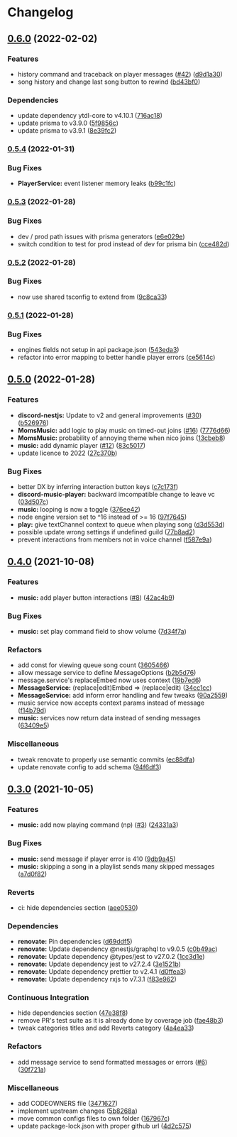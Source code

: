 # Changelog

## [0.6.0](https://github.com/Vhoyon/voyage/compare/voyage-discord-bot-v0.5.4...voyage-discord-bot-v0.6.0) (2022-02-02)


### Features

* history command and traceback on player messages ([#42](https://github.com/Vhoyon/voyage/issues/42)) ([d9d1a30](https://github.com/Vhoyon/voyage/commit/d9d1a30dbe7d12be026426e75247e5633749a955))
* song history and change last song button to rewind ([bd43bf0](https://github.com/Vhoyon/voyage/commit/bd43bf0f2f7aa297db9e058c7bf049338b229176))


### Dependencies

* update dependency ytdl-core to v4.10.1 ([716ac18](https://github.com/Vhoyon/voyage/commit/716ac187aa487dd16edb8070a4e6fb9c7ba718cc))
* update prisma to v3.9.0 ([5f9856c](https://github.com/Vhoyon/voyage/commit/5f9856c2417c53858b84a50d754909298dc193a3))
* update prisma to v3.9.1 ([8e39fc2](https://github.com/Vhoyon/voyage/commit/8e39fc2a5b5773c9c39955565d0027324ec4d428))


### [0.5.4](https://github.com/Vhoyon/voyage/compare/voyage-discord-bot-v0.5.3...voyage-discord-bot-v0.5.4) (2022-01-31)


### Bug Fixes

* **PlayerService:** event listener memory leaks ([b99c1fc](https://github.com/Vhoyon/voyage/commit/b99c1fc37a3bed1547daab99f5180c998840d935))

### [0.5.3](https://github.com/Vhoyon/voyage/compare/voyage-discord-bot-v0.5.2...voyage-discord-bot-v0.5.3) (2022-01-28)


### Bug Fixes

* dev / prod path issues with prisma generators ([e6e029e](https://github.com/Vhoyon/voyage/commit/e6e029e02f923dcff781d2f0f72f749e8683161b))
* switch condition to test for prod instead of dev for prisma bin ([cce482d](https://github.com/Vhoyon/voyage/commit/cce482d2ccf694cb56d4ab646b9bea52b1c16fd0))

### [0.5.2](https://github.com/Vhoyon/voyage/compare/voyage-discord-bot-v0.5.1...voyage-discord-bot-v0.5.2) (2022-01-28)


### Bug Fixes

* now use shared tsconfig to extend from ([9c8ca33](https://github.com/Vhoyon/voyage/commit/9c8ca33e3d1755cefcf0cd922dc64438e0b21758))

### [0.5.1](https://github.com/Vhoyon/voyage/compare/voyage-discord-bot-v0.5.0...voyage-discord-bot-v0.5.1) (2022-01-28)


### Bug Fixes

* engines fields not setup in api package.json ([543eda3](https://github.com/Vhoyon/voyage/commit/543eda3c9d725e6ad807ccfef659019871d59159))
* refactor into error mapping to better handle player errors ([ce5614c](https://github.com/Vhoyon/voyage/commit/ce5614cfe92af382dd043570108d7c039611e0e7))

## [0.5.0](https://github.com/Vhoyon/voyage/compare/v0.4.0...voyage-discord-bot-v0.5.0) (2022-01-28)


### Features

* **discord-nestjs:** Update to v2 and general improvements ([#30](https://www.github.com/Vhoyon/voyage/issues/30)) ([b526976](https://www.github.com/Vhoyon/voyage/commit/b526976fb525b756a9145bde90c8c3b2b124928e))
* **MomsMusic:** add logic to play music on timed-out joins ([#16](https://www.github.com/Vhoyon/voyage/issues/16)) ([7776d66](https://www.github.com/Vhoyon/voyage/commit/7776d6680844c1f5365f8733a5e7ed9e2193a0b6))
* **MomsMusic:** probability of annoying theme when nico joins ([13cbeb8](https://www.github.com/Vhoyon/voyage/commit/13cbeb8de9dc14403b919673269abe93fa25b18e))
* **music:** add dynamic player ([#12](https://www.github.com/Vhoyon/voyage/issues/12)) ([83c5017](https://www.github.com/Vhoyon/voyage/commit/83c5017780e70d73dbf801dcdf825009e9d3c207))
* update licence to 2022 ([27c370b](https://github.com/Vhoyon/voyage/commit/27c370b714c39c9b50e88165d540863e00c3d933))


### Bug Fixes

* better DX by inferring interaction button keys ([c7c173f](https://github.com/Vhoyon/voyage/commit/c7c173fc157a776b8dd9b9c9110ab910ee20fa01))
* **discord-music-player:** backward imcompatible change to leave vc ([03d507c](https://www.github.com/Vhoyon/voyage/commit/03d507c87f2820cfac06e8122d71caa388fb6fd4))
* **music:** looping is now a toggle ([376ee42](https://www.github.com/Vhoyon/voyage/commit/376ee42b97681dd2e692120407811e4a3c6c3d65))
* node engine version set to ^16 instead of >= 16 ([97f7645](https://www.github.com/Vhoyon/voyage/commit/97f76450b34e25b954e75770c4807a3bbe19f1f4))
* **play:** give textChannel context to queue when playing song ([d3d553d](https://www.github.com/Vhoyon/voyage/commit/d3d553d76420bea0bbeddb16439b563e8b31701b))
* possible update wrong settings if undefined guild ([77b8ad2](https://www.github.com/Vhoyon/voyage/commit/77b8ad2d406d16dac3718768ac4bc1fa39b1e164))
* prevent interactions from members not in voice channel ([f587e9a](https://www.github.com/Vhoyon/voyage/commit/f587e9a829179812b861f236935f8f31eada5a3c))

## [0.4.0](https://www.github.com/Vhoyon/voyage/compare/v0.3.0...v0.4.0) (2021-10-08)


### Features

* **music:** add player button interactions ([#8](https://www.github.com/Vhoyon/voyage/issues/8)) ([42ac4b9](https://www.github.com/Vhoyon/voyage/commit/42ac4b9a07be30efbb3cac0a754ab425a7470dd7))


### Bug Fixes

* **music:** set play command field to show volume ([7d34f7a](https://www.github.com/Vhoyon/voyage/commit/7d34f7afcb165faa9ee185f38667a3655413a8da))


### Refactors

* add const for viewing queue song count ([3605466](https://www.github.com/Vhoyon/voyage/commit/36054665bc904617a70f4747fffe7f857af14c2b))
* allow message service to define MessageOptions ([b2b5d76](https://www.github.com/Vhoyon/voyage/commit/b2b5d761f8e278d0162d8c2bf78536e1f5986c27))
* message.service's replaceEmbed now uses context ([19b7ed6](https://www.github.com/Vhoyon/voyage/commit/19b7ed621f568a42c1c719a0cde784420c57fb5c))
* **MessageService:** (replace|edit)Embed => (replace|edit) ([34cc1cc](https://www.github.com/Vhoyon/voyage/commit/34cc1cccc9fb521be8bd4343aa0b35b13f3b91a6))
* **MessageService:** add inform error handling and few tweaks ([90a2559](https://www.github.com/Vhoyon/voyage/commit/90a25593e390f74f0039889ae18908c450316f3f))
* music service now accepts context params instead of message ([f14b79d](https://www.github.com/Vhoyon/voyage/commit/f14b79d3f3e3ea904b1e02fbb460fd169db697c9))
* **music:** services now return data instead of sending messages ([63409e5](https://www.github.com/Vhoyon/voyage/commit/63409e54871eabff9923b7b06e74aeceddb41bce))


### Miscellaneous

* tweak renovate to properly use semantic commits ([ec88dfa](https://www.github.com/Vhoyon/voyage/commit/ec88dfa3b60419e6c1c4ed7ef7820c675bfae73e))
* update renovate config to add schema ([94f6df3](https://www.github.com/Vhoyon/voyage/commit/94f6df3ecb1b1f29bbff28fcf6313eafb7f34170))

## [0.3.0](https://www.github.com/Vhoyon/voyage/compare/v0.2.2...v0.3.0) (2021-10-05)


### Features

* **music:** add now playing command (np) ([#3](https://www.github.com/Vhoyon/voyage/issues/3)) ([24331a3](https://www.github.com/Vhoyon/voyage/commit/24331a384767d50635af0624b9397f5fe785a19c))


### Bug Fixes

* **music:** send message if player error is 410 ([9db9a45](https://www.github.com/Vhoyon/voyage/commit/9db9a455f3557baaa6744b3109c3b098ef1813dc))
* **music:** skipping a song in a playlist sends many skipped messages ([a7d0f82](https://www.github.com/Vhoyon/voyage/commit/a7d0f82d11618297ef8d3c8a7602da36e2a3753b))


### Reverts

* ci: hide dependencies section ([aee0530](https://www.github.com/Vhoyon/voyage/commit/aee053032758c9a326ebe4b3405819b2a4548c98))


### Dependencies

* **renovate:** Pin dependencies ([d69ddf5](https://www.github.com/Vhoyon/voyage/commit/d69ddf532037a310c981e5a042635f8ce12c9c81))
* **renovate:** Update dependency @nestjs/graphql to v9.0.5 ([c0b49ac](https://www.github.com/Vhoyon/voyage/commit/c0b49ac9c9b309059b8e22a194b506e393e40520))
* **renovate:** Update dependency @types/jest to v27.0.2 ([1cc3d1e](https://www.github.com/Vhoyon/voyage/commit/1cc3d1edd35d9da0ca0beb349c0425b9c27fff9c))
* **renovate:** Update dependency jest to v27.2.4 ([3e1521b](https://www.github.com/Vhoyon/voyage/commit/3e1521bbf48c3898f17c284d93716a550cdb5a43))
* **renovate:** Update dependency prettier to v2.4.1 ([d0ffea3](https://www.github.com/Vhoyon/voyage/commit/d0ffea3d487338274bfc2edcef1d8e0586739606))
* **renovate:** Update dependency rxjs to v7.3.1 ([f83e962](https://www.github.com/Vhoyon/voyage/commit/f83e962daca874efc23021ef8f1e00b2fd3251cb))


### Continuous Integration

* hide dependencies section ([47e38f8](https://www.github.com/Vhoyon/voyage/commit/47e38f86d2c61b5ffb33f9db15ddaf85b7bfc745))
* remove PR's test suite as it is already done by coverage job ([fae48b3](https://www.github.com/Vhoyon/voyage/commit/fae48b3187e04f205e6ab242f23f1799bc019ad4))
* tweak categories titles and add Reverts category ([4a4ea33](https://www.github.com/Vhoyon/voyage/commit/4a4ea3361e955f086c7b0b9d3ed11c9c29092a36))


### Refactors

* add message service to send formatted messages or errors ([#6](https://www.github.com/Vhoyon/voyage/issues/6)) ([30f721a](https://www.github.com/Vhoyon/voyage/commit/30f721a2627201180543412429e7dcfe517c2a4f))


### Miscellaneous

* add CODEOWNERS file ([3471627](https://www.github.com/Vhoyon/voyage/commit/34716272eb8890633c30ca68c17951d08c6829dd))
* implement upstream changes ([5b8268a](https://www.github.com/Vhoyon/voyage/commit/5b8268a9f1e1ac4c7bd3fe48add9e2fed9b661f8))
* move common configs files to own folder ([167967c](https://www.github.com/Vhoyon/voyage/commit/167967c28f7e68f4011606817418ac6a43c2fbbf))
* update package-lock.json with proper github url ([4d2c575](https://www.github.com/Vhoyon/voyage/commit/4d2c575a52b67bd333192dee050e26816a58de32))
